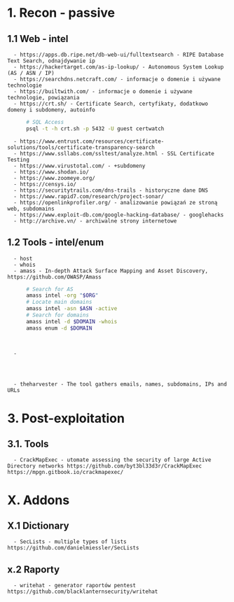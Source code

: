 # 1. Recon - passive
## 1.1 Web - intel
      - https://apps.db.ripe.net/db-web-ui/fulltextsearch - RIPE Database Text Search, odnajdywanie ip
      - https://hackertarget.com/as-ip-lookup/ - Autonomous System Lookup (AS / ASN / IP)
      - https://searchdns.netcraft.com/ - informacje o domenie i używane technologie
      - https://builtwith.com/ - informacje o domenie i używane technologie, powiązania
      - https://crt.sh/ - Certificate Search, certyfikaty, dodatkowo domeny i subdomeny, autoinfo
```bash
      # SQL Access
      psql -t -h crt.sh -p 5432 -U guest certwatch
```
      - https://www.entrust.com/resources/certificate-solutions/tools/certificate-transparency-search
      - https://www.ssllabs.com/ssltest/analyze.html - SSL Certificate Testing
      - https://www.virustotal.com/ - +subdomeny
      - https://www.shodan.io/
      - https://www.zoomeye.org/
      - https://censys.io/
      - https://securitytrails.com/dns-trails - historyczne dane DNS
      - https://www.rapid7.com/research/project-sonar/
      - https://openlinkprofiler.org/ - analizowanie powiązań ze stroną web, subdomains
      - https://www.exploit-db.com/google-hacking-database/ - googlehacks
      - http://archive.vn/ - archiwalne strony internetowe

## 1.2 Tools - intel/enum
      - host
      - whois
      - amass - In-depth Attack Surface Mapping and Asset Discovery, https://github.com/OWASP/Amass
```bash
      # Search for AS
      amass intel -org "$ORG"
      # Locate main domains
      amass intel -asn $ASN -active
      # Search for domains
      amass intel -d $DOMAIN -whois
      amass enum -d $DOMAIN
      
      
```
      -
      
      
      
      
      - theharvester - The tool gathers emails, names, subdomains, IPs and URLs
# 3. Post-exploitation
## 3.1. Tools
      - CrackMapExec - utomate assessing the security of large Active Directory networks https://github.com/byt3bl33d3r/CrackMapExec https://mpgn.gitbook.io/crackmapexec/
# X. Addons
## X.1 Dictionary
      - SecLists - multiple types of lists https://github.com/danielmiessler/SecLists
## x.2 Raporty
      - writehat - generator raportów pentest https://github.com/blacklanternsecurity/writehat
